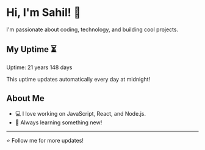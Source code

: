# Hi, I'm Sahil! 👋

I'm passionate about coding, technology, and building cool projects.

## My Uptime ⏳
Uptime: 21 years 148 days

This uptime updates automatically every day at midnight!

## About Me
- 💻 I love working on JavaScript, React, and Node.js.
- 🎯 Always learning something new!

---

⭐️ Follow me for more updates!
